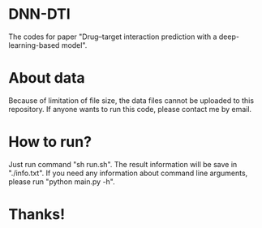 # DNN-DTI
The codes for paper "Drug–target interaction prediction with a deep-learning-based model".

# About data
Because of limitation of file size, the data files cannot be uploaded to this repository.
If anyone wants to run this code, please contact me by email.

# How to run?
Just run command "sh run.sh". The result information will be save in "./info.txt".
If you need any information about command line arguments, please run "python main.py -h".

# Thanks!
